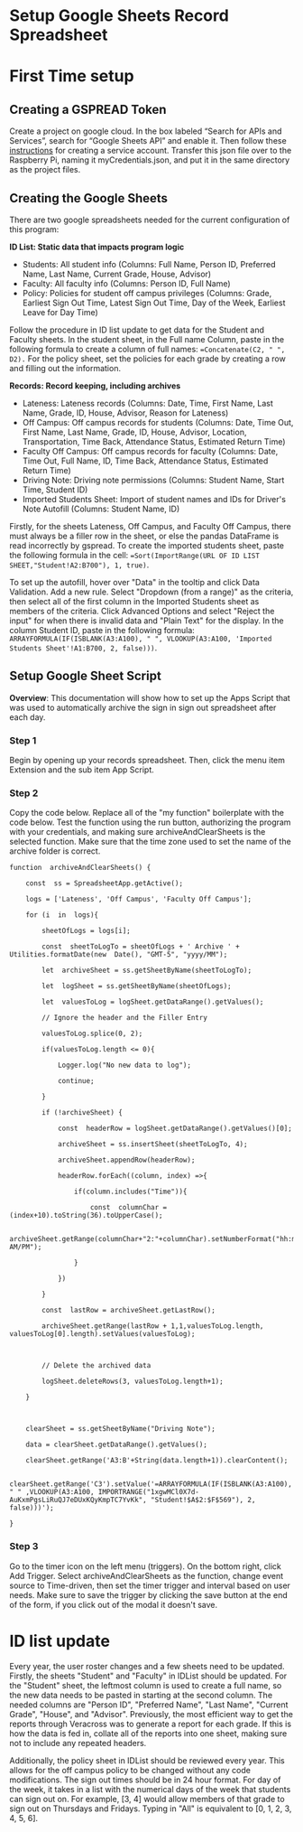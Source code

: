 
# Setup Google Sheets Record Spreadsheet

# First Time setup
## Creating a GSPREAD Token
Create a project on google cloud.  In the box labeled “Search for APIs and Services”, search for “Google Sheets API” and enable it. Then follow these [instructions](https://docs.gspread.org/en/latest/oauth2.html#for-bots-using-service-account) for creating a service account. Transfer this json file over to the Raspberry Pi, naming it myCredentials.json, and put it in the same directory as the project files.

## Creating the Google Sheets
There are two google spreadsheets needed for the current configuration of this program: 

**ID List: Static data that impacts program logic**
- Students: All student info (Columns: Full Name, Person ID, Preferred Name, Last Name, Current Grade, House, Advisor)
- Faculty: All faculty info (Columns: Person ID, Full Name)
- Policy: Policies for student off campus privileges (Columns: Grade, Earliest Sign Out Time, Latest Sign Out Time, Day of the Week, Earliest Leave for Day Time)

Follow the procedure in ID list update to get data for the Student and Faculty sheets. In the student sheet, in the Full name Column, paste in the following formula to create a column of full names: `=Concatenate(C2, " ", D2).` For the policy sheet, set the policies for each grade by creating a row and filling out the information. 

**Records: Record keeping, including archives**
- Lateness: Lateness records (Columns: Date, Time, First Name, Last Name, Grade, ID, House, Advisor, Reason for Lateness)
- Off Campus: Off campus records for students (Columns: Date, Time Out, First Name, Last Name, Grade, ID, House, Advisor, Location, Transportation, Time Back, Attendance Status, Estimated Return Time)
- Faculty Off Campus: Off campus records for faculty (Columns: Date, Time Out, Full Name, ID, Time Back, Attendance Status, Estimated Return Time) 
- Driving Note: Driving note permissions (Columns: Student Name, Start Time, Student ID)
- Imported Students Sheet: Import of student names and IDs for Driver's Note Autofill (Columns: Student Name, ID)

Firstly, for the sheets Lateness, Off Campus, and Faculty Off Campus, there must always be a filler row in the sheet, or else the pandas DataFrame is read incorrectly by gspread. To create the imported students sheet, paste the following formula in the cell:
`=Sort(ImportRange(URL OF ID LIST SHEET,"Student!A2:B700"), 1, true)`.

To set up the autofill, hover over "Data" in the tooltip and click Data Validation. Add a new rule. Select "Dropdown (from a range)" as the criteria, then select all of the first column in the Imported Students sheet as members of the criteria. Click Advanced Options and select "Reject the input" for when there is invalid data and "Plain Text" for the display. In the column Student ID, paste in the following formula:
`ARRAYFORMULA(IF(ISBLANK(A3:A100), " ", VLOOKUP(A3:A100, 'Imported Students Sheet'!A1:B700, 2, false)))`.

## Setup Google Sheet Script
**Overview**: This documentation will show how to set up the Apps Script that was used to automatically archive the sign in sign out spreadsheet after each day.

### Step 1
Begin by opening up your records spreadsheet. Then, click the menu item Extension and the sub item App Script.
### Step 2
Copy the code below. Replace all of the "my function" boilerplate with the code below. Test the function using the run button, authorizing the program with your credentials, and making sure archiveAndClearSheets is the selected function. Make sure that the time zone used to set the name of the archive folder is correct.
```
function  archiveAndClearSheets() {

	const  ss = SpreadsheetApp.getActive();

	logs = ['Lateness', 'Off Campus', 'Faculty Off Campus'];

	for (i  in  logs){

		sheetOfLogs = logs[i];

		const  sheetToLogTo = sheetOfLogs + ' Archive ' + Utilities.formatDate(new  Date(), "GMT-5", "yyyy/MM");

		let  archiveSheet = ss.getSheetByName(sheetToLogTo);

		let  logSheet = ss.getSheetByName(sheetOfLogs);

		let  valuesToLog = logSheet.getDataRange().getValues();

		// Ignore the header and the Filler Entry

		valuesToLog.splice(0, 2);

		if(valuesToLog.length <= 0){

			Logger.log("No new data to log");

			continue;

		}

		if (!archiveSheet) {

			const  headerRow = logSheet.getDataRange().getValues()[0];

			archiveSheet = ss.insertSheet(sheetToLogTo, 4);

			archiveSheet.appendRow(headerRow);

			headerRow.forEach((column, index) =>{

				if(column.includes("Time")){

					const  columnChar = (index+10).toString(36).toUpperCase();

					archiveSheet.getRange(columnChar+"2:"+columnChar).setNumberFormat("hh:mm AM/PM");

				}

			})

		}

		const  lastRow = archiveSheet.getLastRow();

		archiveSheet.getRange(lastRow + 1,1,valuesToLog.length, valuesToLog[0].length).setValues(valuesToLog);

		  

		// Delete the archived data

		logSheet.deleteRows(3, valuesToLog.length+1);

	}

	  

	clearSheet = ss.getSheetByName("Driving Note");

	data = clearSheet.getDataRange().getValues();

	clearSheet.getRange('A3:B'+String(data.length+1)).clearContent();

	clearSheet.getRange('C3').setValue('=ARRAYFORMULA(IF(ISBLANK(A3:A100), " " ,VLOOKUP(A3:A100, IMPORTRANGE("1xgwMCl0X7d-AuKxmPgsLiRuQJ7eDUxKQyKmpTC7YvKk", "Student!$A$2:$F$569"), 2, false)))');

}
```

### Step 3
Go to the timer icon on the left menu (triggers).  On the bottom right, click Add Trigger. Select archiveAndClearSheets as the function, change event source to Time-driven, then set the timer trigger and interval based on user needs. Make sure to save the trigger by clicking the save button at the end of the form, if you click out of the modal it doesn't save.

# ID list update 
Every year, the user roster changes and a few sheets need to be updated. Firstly, the sheets "Student" and "Faculty" in IDList should be updated. For the "Student" sheet, the leftmost column is used to create a full name, so the new data needs to be pasted in starting at the second column. The needed columns are "Person ID", "Preferred Name", "Last Name", "Current Grade", "House", and "Advisor". Previously, the most efficient way to get the reports through Veracross was to generate a report for each grade. If this is how the data is fed in, collate all of the reports into one sheet, making sure not to include any repeated headers.

Additionally, the policy sheet in IDList should be reviewed every year. This allows for the off campus policy to be changed without any code modifications. The sign out times should be in 24 hour format. For day of the week, it takes in a list with the numerical days of the week that students can sign out on. For example, [3, 4] would allow members of that grade to sign out on Thursdays and Fridays. Typing in "All" is equivalent to [0, 1, 2, 3, 4, 5, 6]. 